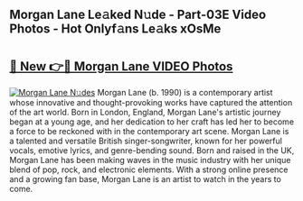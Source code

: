 ## Morgan Lane Le𝚊ked N𝚞de - Part-03E Video Photos - Hot Onlyf𝚊ns Le𝚊ks xOsMe

# <h2><a href="http://ab29162.deff.icu/?id=Morgan+Lane">🔗 New 👉🔴 Morgan Lane VIDEO Photos</a></h2>

[![Morgan Lane N𝚞des](https://i.imgur.com/rIISA9y.gif)](http://ab29162.deff.icu/?id=Morgan+Lane)
Morgan Lane (b. 1990) is a contemporary artist whose innovative and thought-provoking works have captured the attention of the art world. Born in London, England, Morgan Lane's artistic journey began at a young age, and her dedication to her craft has led her to become a force to be reckoned with in the contemporary art scene. Morgan Lane is a talented and versatile British singer-songwriter, known for her powerful vocals, emotive lyrics, and genre-bending sound. Born and raised in the UK, Morgan Lane has been making waves in the music industry with her unique blend of pop, rock, and electronic elements. With a strong online presence and a growing fan base, Morgan Lane is an artist to watch in the years to come.
